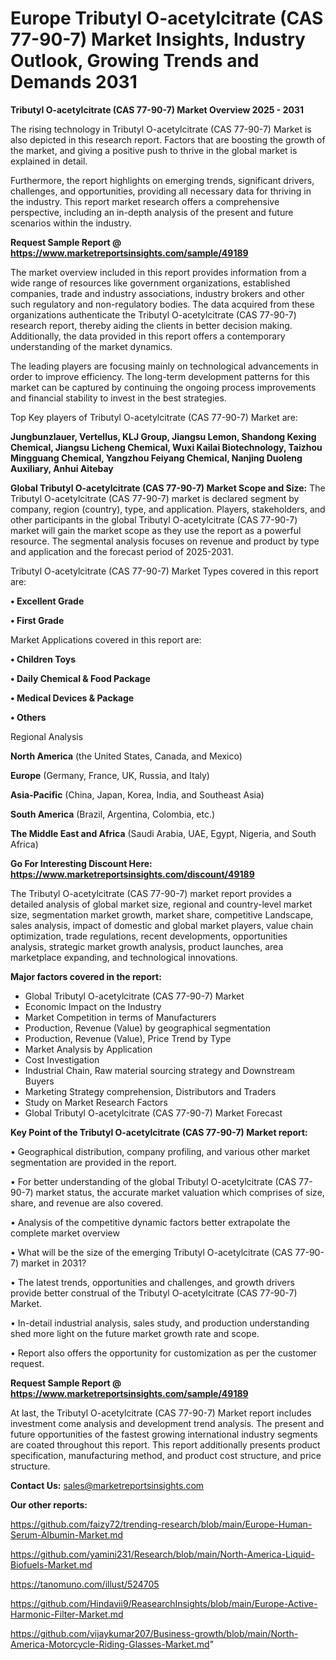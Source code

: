 # Europe Tributyl O-acetylcitrate (CAS 77-90-7) Market Insights, Industry Outlook, Growing Trends and Demands 2031

<Strong> Tributyl O-acetylcitrate (CAS 77-90-7) Market Overview 2025 - 2031</strong>

The rising technology in Tributyl O-acetylcitrate (CAS 77-90-7) Market is also depicted in this research report. Factors that are boosting the growth of the market, and giving a positive push to thrive in the global market is explained in detail.

Furthermore, the report highlights on emerging trends, significant drivers, challenges, and opportunities, providing all necessary data for thriving in the industry. This report market research offers a comprehensive perspective, including an in-depth analysis of the present and future scenarios within the industry.

<strong>Request Sample Report @ <a href=https://www.marketreportsinsights.com/sample/49189>https://www.marketreportsinsights.com/sample/49189</a></strong>

The market overview included in this report provides information from a wide range of resources like government organizations, established companies, trade and industry associations, industry brokers and other such regulatory and non-regulatory bodies. The data acquired from these organizations authenticate the Tributyl O-acetylcitrate (CAS 77-90-7) research report, thereby aiding the clients in better decision making. Additionally, the data provided in this report offers a contemporary understanding of the market dynamics.

The leading players are focusing mainly on technological advancements in order to improve efficiency. The long-term development patterns for this market can be captured by continuing the ongoing process improvements and financial stability to invest in the best strategies.

Top Key players of Tributyl O-acetylcitrate (CAS 77-90-7) Market are:

<strong>Jungbunzlauer, Vertellus, KLJ Group, Jiangsu Lemon, Shandong Kexing Chemical, Jiangsu Licheng Chemical, Wuxi Kailai Biotechnology, Taizhou Mingguang Chemical, Yangzhou Feiyang Chemical, Nanjing Duoleng Auxiliary, Anhui Aitebay</strong>

<strong><b>Global Tributyl O-acetylcitrate (CAS 77-90-7) Market Scope and Size:</b></strong>
The Tributyl O-acetylcitrate (CAS 77-90-7) market is declared segment by company, region (country), type, and application. Players, stakeholders, and other participants in the global Tributyl O-acetylcitrate (CAS 77-90-7) market will gain the market scope as they use the report as a powerful resource. The segmental analysis focuses on revenue and product by type and application and the forecast period of 2025-2031.

Tributyl O-acetylcitrate (CAS 77-90-7) Market Types covered in this report are:

<strong>•  Excellent Grade

•  First Grade</strong>

Market Applications covered in this report are:

<strong>•  Children Toys

•  Daily Chemical & Food Package

•  Medical Devices & Package

•  Others</strong> 

Regional Analysis

<strong>North America</strong> (the United States, Canada, and Mexico)

<strong>Europe</strong> (Germany, France, UK, Russia, and Italy)

<strong>Asia-Pacific</strong> (China, Japan, Korea, India, and Southeast Asia)

<strong>South America</strong> (Brazil, Argentina, Colombia, etc.)

<strong>The Middle East and Africa</strong> (Saudi Arabia, UAE, Egypt, Nigeria, and South Africa)

<strong>Go For Interesting Discount Here: <a href=https://www.marketreportsinsights.com/discount/49189>https://www.marketreportsinsights.com/discount/49189</a></strong>

The Tributyl O-acetylcitrate (CAS 77-90-7) market report provides a detailed analysis of global market size, regional and country-level market size, segmentation market growth, market share, competitive Landscape, sales analysis, impact of domestic and global market players, value chain optimization, trade regulations, recent developments, opportunities analysis, strategic market growth analysis, product launches, area marketplace expanding, and technological innovations.

<strong><b>Major factors covered in the report:</b></strong>
<ul>
  <li>Global Tributyl O-acetylcitrate (CAS 77-90-7) Market </li>
  <li>Economic Impact on the Industry</li>
  <li>Market Competition in terms of Manufacturers</li>
  <li>Production, Revenue (Value) by geographical segmentation</li>
  <li>Production, Revenue (Value), Price Trend by Type</li>
  <li>Market Analysis by Application</li>
  <li>Cost Investigation</li>
  <li>Industrial Chain, Raw material sourcing strategy and Downstream Buyers</li>
  <li>Marketing Strategy comprehension, Distributors and Traders</li>
  <li>Study on Market Research Factors</li>
  <li>Global Tributyl O-acetylcitrate (CAS 77-90-7) Market Forecast</li>
</ul>

<strong><b>Key Point of the Tributyl O-acetylcitrate (CAS 77-90-7) Market report:</b></strong>

• Geographical distribution, company profiling, and various other market segmentation are provided in the report.

• For better understanding of the global Tributyl O-acetylcitrate (CAS 77-90-7) market status, the accurate market valuation which comprises of size, share, and revenue are also covered.

• Analysis of the competitive dynamic factors better extrapolate the complete market overview

• What will be the size of the emerging Tributyl O-acetylcitrate (CAS 77-90-7) market in 2031?

• The latest trends, opportunities and challenges, and growth drivers provide better construal of the Tributyl O-acetylcitrate (CAS 77-90-7) Market.

• In-detail industrial analysis, sales study, and production understanding shed more light on the future market growth rate and scope.

• Report also offers the opportunity for customization as per the customer request.

<strong>Request Sample Report @ <a href=https://www.marketreportsinsights.com/sample/49189>https://www.marketreportsinsights.com/sample/49189</a></strong>

At last, the Tributyl O-acetylcitrate (CAS 77-90-7) Market report includes investment come analysis and development trend analysis. The present and future opportunities of the fastest growing international industry segments are coated throughout this report. This report additionally presents product specification, manufacturing method, and product cost structure, and price structure.

<strong>Contact Us:</strong>
sales@marketreportsinsights.com

<strong>Our other reports:</strong>

<a href=https://github.com/faizy72/trending-research/blob/main/Europe-Human-Serum-Albumin-Market.md>https://github.com/faizy72/trending-research/blob/main/Europe-Human-Serum-Albumin-Market.md</a>

<a href=https://github.com/yamini231/Research/blob/main/North-America-Liquid-Biofuels-Market.md>https://github.com/yamini231/Research/blob/main/North-America-Liquid-Biofuels-Market.md</a>

<a href=https://tanomuno.com/illust/524705>https://tanomuno.com/illust/524705</a>

<a href=https://github.com/Hindavii9/ReasearchInsights/blob/main/Europe-Active-Harmonic-Filter-Market.md>https://github.com/Hindavii9/ReasearchInsights/blob/main/Europe-Active-Harmonic-Filter-Market.md</a>

<a href=https://github.com/vijaykumar207/Business-growth/blob/main/North-America-Motorcycle-Riding-Glasses-Market.md>https://github.com/vijaykumar207/Business-growth/blob/main/North-America-Motorcycle-Riding-Glasses-Market.md</a>"

